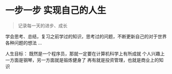 # 一步一步 实现自己的人生
> 记录每一天的进步、成长

学会思考、总结，复习之前学过的知识，思考过的问题，不断更新自己的对于世界各种问题的想法 ...

人生目标：
既然是一个程序员，那就一定要在计算机科学上有所成就
个人兴趣上一方面是钢琴，另一方面就是锻炼健身了
再有就是投资管理，也就是商业上的知识
